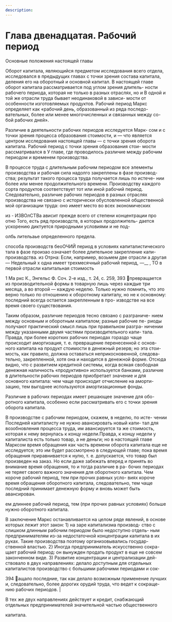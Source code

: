 ```yaml
---
description:
---
```


# Глава двенадцатая. Рабочий период

Основные положения настоящей главы

Оборот капитала, являющийся предметом исследования всего
отдела, исследовался в предыдущих главах с точки зрения состава
капитала, деления его на оборотный и основной капитал. В настоящей
главе оборот капитала рассматривается под углом зрения длитель-
ности рабочего периода, которая не только в разных отраслях,
но и В одной и той же отрасли труда бывает неодинаковой в зависи-
мости от особенности изготовляемых продуктов. Рабочий период
Маркс определяет как «рабочий день, образованный из ряда последо-
вательных, более или менее многочисленных и связанных между со-
бой рабочих дней».

Различие в деятельности рабочих периодов исследуется Марк-
сом и с точки зрения процесса образования стоимости, и — что
является центром исследования настоящей главы — с точки зрения
оборота капитала. Рабочий период с точки зрения образования стои-
мости рассматривался в У главе, где проводилось различие между
рабочим периодом и временем производства.

В процессе труда с длительным рабочим периодом все элементы
производства и рабочая сила надолго закреплены в фазе производ-
ства; результат такого процесса труда получается лишь по истече-
нии более или менее продолжительного времени. Производству
каждого сорта продуктов соответствует тот или иной рабочий период.
Следовательно, различие рабочих периодов в разных отраслях
производства не связано с исторически обусловленной общественной
мой организации труда: оно имеет место во всех экономических

из -
ИЗВОлСТВа ависит прежде всего от степени концентрации про
отно Того, есть ряд производств, в которых продолжитель-
дается ускорению диктуется природными условиями и не под-

олбь лительаье определенного предела.

способа производств беоОЧИЙ период в условиях капиталистического
тала в фазе произао означает более длительное закрепление капи-
производства. из Отрна: Если, например, возьмем две отрасли
а другая — Недельный х одна имеет трехмесячный рабочий период,
—\_\_ ‚ ТО в первой отрасли капитальная стоимость

1 Ма
ркс К., Энгельс Ф. Соч. 2-е изд., т. 24, с. 259,
393
превращается из производительной формы в товарную лишь через
каждые три месяца, а во второй — каждую неделю. Только нужно
помнить, что это верно только по отношению к оборотному капиталу,
но не к основному: последний всегда остается закрепленным в про-
изводстве на все время своего существования.

Таким образом, различие периодов тесно связано с разграниче-
нием между основным и оборотным капиталом; разные рабочие пе-
риоды получают практический смысл лишь при правильном разгра-
ничении между указанными двумя частями производительного капи-
тала. Правда, при более коротких рабочих периодах гораздо чаще
происходит амортизация, т. е. превращение перенесенной с основ-
ного капитала на продукт стоимости в денежный резерв; но эта стои-
мость, как правило, должна оставаться неприкосновенной, следова-
тельно, закрепленной, хотя она и находится в денежной форме.
Отсюда видно, что с развитием кредитной системы, когда всякая
свободная денежная наличность «продуктивно» используется банками,
различие в длительности рабочих периодов приобретает значение и
для основного капитала: чем чаще происходит отчисление на аморти-
зацию, тем выгоднее используются амортизационные фонды.

Различие в рабочих периодах имеет решающее значение для обо-
ротного капитала, особенно если рассматривать его с точки зрения
оборота капитала.

В производстве с рабочим периодом, скажем, в неделю, по исте-
чении Последней капиталисту не нужно авансировать новый капи-
тал для возобновления процесса труда, им авансируется та же
стоимость, которая к нему вернулась к концу недели.Правда, к концу
недели у капиталиста есть только товар, а не деньги; но в настоящей
главе Марксом время обращения как часть времени оборота капитала
еще не исследуется; это им будет рассмотрено в следующей главе;
пока время обращения приравнивается к нулю, т. е. допускается,
что товар был произведен на заказ. Но если даже забежать вперед
и принять во внимание время обращения, то и тогда различие в ра-
бочих периодах не теряет своего важного значения для оборотного
капитала. Чем короче рабочий период, тем при прочих равных усло-
виях короче время обращения оборотного капитала, следовательно,
тем чаще последний принимает денежную форму и вновь может быть
авансирован.

ем длиннее рабочий период, тем (при прочих равных условиях)
больше нужно оборотного капитала.

В заключение Маркс останавливается на целом ряде явлений,
в основе которых лежит этот закон: 1) на заре капитализма производ-
ство с слишком длинным рабочим периодом было недоступно отдель-
ным предпринимателям из-за недостаточной концентрации капитала
в их руках. Такие производства поэтому организовывались государ-
ственной властью. 2} Иногда предприниматель искусственно сокра-
щает рабочий период: он вынужден продать продукт в еще не совсем
законченном виде. 3) Развитие концентрации и централизации дей-
ствовало в двух направлениях: делало доступным для отдельных
капиталистов производство с большими рабочими периодами и сок-

394
ащало последние, так как делало возможным применение лучших
и, следовательно, более дорогих орудий труда, что ведет к сокраще-
нию рабочих периодов. |

В тех же двух направлениях действует и кредит, снабжающий
отдельных предпринимателей значительной частью общественного

капитала.
